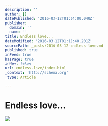```yaml
---
description: ''
author: []
datePublished: '2016-03-12T01:14:00.040Z'
publisher:
  domain: ''
  name: ''
title: Endless love...
dateModified: '2016-03-12T01:11:40.201Z'
sourcePath: _posts/2016-03-12-endless-love.md
published: true
inFeed: true
hasPage: true
inNav: false
url: endless-love/index.html
_context: 'http://schema.org'
_type: Article

---
```

# Endless love...
![](https://the-grid-user-content.s3-us-west-2.amazonaws.com/042d36e7-0201-476a-8869-9550dad1e490.png)